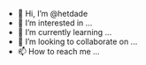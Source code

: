 - 👋 Hi, I’m @hetdade
- 👀 I’m interested in ...
- 🌱 I’m currently learning ...
- 💞️ I’m looking to collaborate on ...
- 📫 How to reach me ...

<!---
hetdade/hetdade is a ✨ special ✨ repository because its `README.md` (this file) appears on your GitHub profile.
You can click the Preview link to take a look at your changes.
--->
